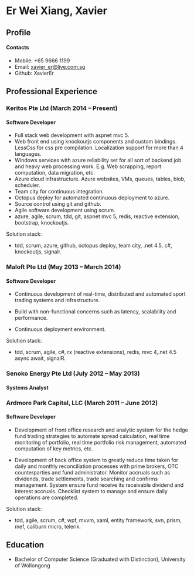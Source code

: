 # Er Wei Xiang, Xavier

## Profile

#### Contacts
- Mobile: +65 9666 1199
- Email: xavier_er@live.com.sg
- Github: XavierEr

## Professional Experience

### Keritos Pte Ltd (March 2014 – Present)

#### Software Developer

- Full stack web development with aspnet mvc 5.
- Web front end using knockoutjs components and custom bindings. LessCss for css pre compilation. Localization support for more than 4 languages.
- Windows services with azure reliability set for all sort of backend job and heavy web processing work. E.g. Web scrapping, report computation, data migration, etc.
- Azure cloud infrastructure. Azure websites, VMs, queues, tables, blob, scheduler.
- Team city for continuous integration.
- Octopus deploy for automated continuous deployment to azure.
- Source control using git and github.
- Agile software development using scrum.
- azure, agile, scrum, tdd, git, aspnet mvc 5, redis, reactive extension, bootstrap, knockoutjs.

Solution stack:
- tdd, scrum, azure, github, octopus deploy, team city, .net 4.5, c#, knockoutjs, signalr.


### Maloft Pte Ltd (May 2013 – March 2014)

#### Software Developer

- Continuous development of real-time, distributed and automated sport trading systems and infrastructure.

- Build with non-functional concerns such as latency, scalability and performance.

- Continuous deployment environment.

Solution stack:
- tdd, scrum, agile, c#, rx (reactive extensions), redis, mvc 4,.net 4.5 async await, signalR.


### Senoko Energy Pte Ltd (July 2012 – May 2013)

#### Systems Analyst

### Ardmore Park Capital, LLC (March 2011 – June 2012)

#### Software Developer

- Development of front office research and analytic system for the hedge fund trading strategies to automate spread calculation, real time monitoring of portfolio, real time portfolio risk management, automated computation of key metrics, etc.

- Development of back office system to greatly reduce time taken for daily and monthly reconciliation processes with prime brokers, OTC counterparties and fund administrator. Monitor accruals such as dividends, trade settlements, trade searching and confirms management. System ensure fund receive its receivable dividend and interest accruals. Checklist system to manage and ensure daily operations are completed.

Solution stack:
- tdd, agile, scrum, c#, wpf, mvvm, xaml, entity framework, svn, prism, mef, caliburn micro, telerik.

## Education
- Bachelor of Computer Science (Graduated with Distinction), University of Wollongong

